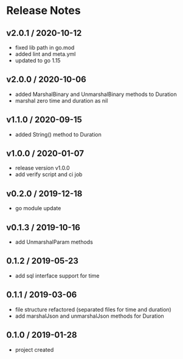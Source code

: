 # Release Notes

## v2.0.1 / 2020-10-12
- fixed lib path in go.mod
- added lint and meta.yml
- updated to go 1.15

## v2.0.0 / 2020-10-06
- added MarshalBinary and UnmarshalBinary methods to Duration
- marshal zero time and duration as nil

## v1.1.0 / 2020-09-15
- added String() method to Duration

## v1.0.0 / 2020-01-07
- release version v1.0.0
- add verify script and ci job 

## v0.2.0 / 2019-12-18
- go module update

## v0.1.3 / 2019-10-16
- add UnmarshalParam methods

## 0.1.2 / 2019-05-23
- add sql interface support for time

## 0.1.1 / 2019-03-06
- file structure refactored (separated files for time and duration)
- add marshalJson and unmarshalJson methods for Duration

## 0.1.0 / 2019-01-28
- project created
